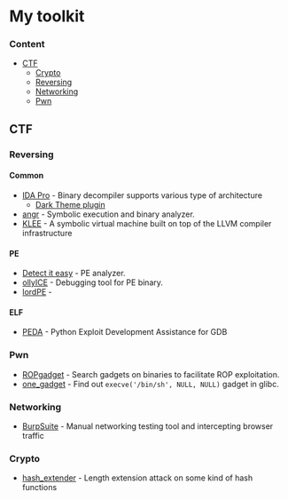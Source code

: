 My toolkit
================

### Content

- [CTF](#ctf)
    - [Crypto](#crypto)
    - [Reversing](#reversing)
    - [Networking](#networking)
    - [Pwn](#pwn)



## CTF

### Reversing


#### Common
- [IDA Pro](https://www.hex-rays.com/products/ida/) - Binary decompiler supports various type of architecture
    - [Dark Theme plugin](https://github.com/zyantific/IDASkins)
- [angr](http://angr.io/) - Symbolic execution and binary analyzer.
- [KLEE](http://klee.github.io/) - A symbolic virtual machine built on top of the LLVM compiler infrastructure 

#### PE
- [Detect it easy](http://ntinfo.biz/index.html) - PE analyzer.
- [ollyICE](http://www.ollydbg.de/) - Debugging tool for PE binary.
- [lordPE](http://www.woodmann.com/collaborative/tools/index.php/LordPE) - 

#### ELF
- [PEDA](https://github.com/scwuaptx/peda) - Python Exploit Development Assistance for GDB

### Pwn

- [ROPgadget](https://github.com/JonathanSalwan/ROPgadget) - Search gadgets on binaries to  facilitate ROP exploitation.
- [one_gadget](https://github.com/david942j/one_gadget) - Find out ```execve('/bin/sh', NULL, NULL)``` gadget in glibc.

### Networking
- [BurpSuite](https://portswigger.net/burp) - Manual networking testing tool and intercepting browser traffic

### Crypto

- [hash_extender](https://github.com/iagox86/hash_extender) - Length extension attack on some kind of hash functions
